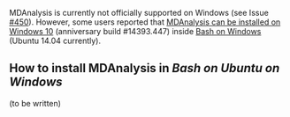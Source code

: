MDAnalysis is currently not officially supported on Windows (see Issue [#450](https://github.com/MDAnalysis/mdanalysis/issues/450)). However, some users reported that [MDAnalysis can be installed on Windows 10](https://github.com/MDAnalysis/mdanalysis/issues/1095#issuecomment-263852956) (anniversary build #14393.447) inside [Bash on Windows](https://msdn.microsoft.com/en-us/commandline/wsl/about) (Ubuntu 14.04 currently).

## How to install MDAnalysis in *Bash on Ubuntu on Windows*

(to be written)